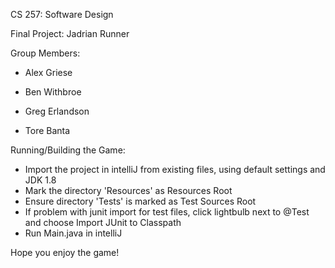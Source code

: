 CS 257: Software Design

Final Project: Jadrian Runner

Group Members:

* Alex Griese

* Ben Withbroe

* Greg Erlandson

* Tore Banta

Running/Building the Game:
- Import the project in intelliJ from existing files, using default settings and JDK 1.8
- Mark the directory 'Resources' as Resources Root
- Ensure directory 'Tests' is marked as Test Sources Root
- If problem with junit import for test files, click lightbulb next to @Test and choose Import JUnit to Classpath
- Run Main.java in intelliJ

Hope you enjoy the game!